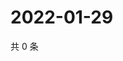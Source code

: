 # 2022-01-29

共 0 条

<!-- BEGIN WEIBO -->
<!-- 最后更新时间 Sat Jan 29 2022 17:13:17 GMT+0800 (China Standard Time) -->

<!-- END WEIBO -->
